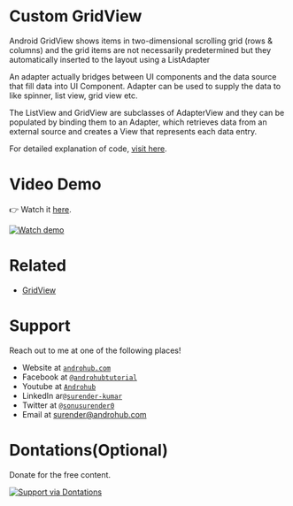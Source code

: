 # Custom GridView
Android GridView shows items in two-dimensional scrolling grid (rows & columns) and the grid items are not necessarily predetermined but they automatically inserted to the layout using a ListAdapter

An adapter actually bridges between UI components and the data source that fill data into UI Component. Adapter can be used to supply the data to like spinner, list view, grid view etc.

The ListView and GridView are subclasses of AdapterView and they can be populated by binding them to an Adapter, which retrieves data from an external source and creates a View that represents each data entry.

For detailed explanation of code, [visit here](http://www.androhub.com/android-gridview/).

# Video Demo
👉 Watch it <a href="https://youtu.be/u-iFFTy0FFc">here</a>.
<br>

[![Watch demo](http://i3.ytimg.com/vi/u-iFFTy0FFc/hqdefault.jpg)](https://youtu.be/u-iFFTy0FFc)

# Related

- [GridView](https://github.com/sonusurender/Simple_GridView_Demo)

# Support
Reach out to me at one of the following places!

- Website at <a href="http://www.androhub.com/" target="_blank">`androhub.com`</a>
- Facebook at <a href="https://www.facebook.com/androhubtutorial/" target="_blank">`@androhubtutorial`</a>
- Youtube at <a href="https://www.youtube.com/channel/UCHJh3E9mtRzbM3WVVl9glJg" target="_blank">`Androhub`</a>
- LinkedIn ar<a href="https://www.linkedin.com/in/surender-kumar-681472a8?originalSubdomain=in" target="_blank">`@surender-kumar`</a>
- Twitter at <a href="https://twitter.com/sonusurender0/" target="_blank">`@sonusurender0`</a>
- Email at surender@androhub.com

# Dontations(Optional)
Donate for the free content.
<br>

[![Support via Dontations](https://www.paypalobjects.com/en_GB/i/btn/btn_donateCC_LG.gif)](https://www.paypal.com/cgi-bin/webscr?cmd=_donations&business=sonu.surendra0%40gmail.com&currency_code=USD&source=url)
